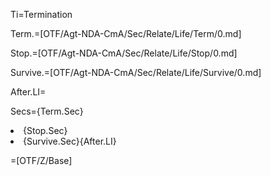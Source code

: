 Ti=Termination

Term.=[OTF/Agt-NDA-CmA/Sec/Relate/Life/Term/0.md]

Stop.=[OTF/Agt-NDA-CmA/Sec/Relate/Life/Stop/0.md]

Survive.=[OTF/Agt-NDA-CmA/Sec/Relate/Life/Survive/0.md]

After.LI=</i> 

Secs={Term.Sec}<li>{Stop.Sec}<li>{Survive.Sec}{After.LI}

=[OTF/Z/Base]